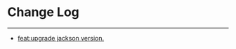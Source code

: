 # Change Log
---

- [feat:upgrade jackson version.](https://github.com/Tencent/spring-cloud-tencent/pull/1259)
